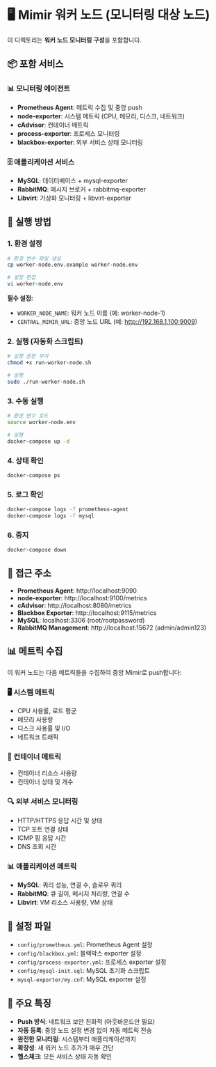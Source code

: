 # 🖥️ Mimir 워커 노드 (모니터링 대상 노드)

이 디렉토리는 **워커 노드 모니터링 구성**을 포함합니다.

## 📦 포함 서비스

### 📊 모니터링 에이전트
- **Prometheus Agent**: 메트릭 수집 및 중앙 push
- **node-exporter**: 시스템 메트릭 (CPU, 메모리, 디스크, 네트워크)
- **cAdvisor**: 컨테이너 메트릭
- **process-exporter**: 프로세스 모니터링
- **blackbox-exporter**: 외부 서비스 상태 모니터링

### 🗄️ 애플리케이션 서비스
- **MySQL**: 데이터베이스 + mysql-exporter
- **RabbitMQ**: 메시지 브로커 + rabbitmq-exporter
- **Libvirt**: 가상화 모니터링 + libvirt-exporter

## 🚀 실행 방법

### 1. 환경 설정
```bash
# 환경 변수 파일 생성
cp worker-node.env.example worker-node.env

# 설정 편집
vi worker-node.env
```

**필수 설정:**
- `WORKER_NODE_NAME`: 워커 노드 이름 (예: worker-node-1)
- `CENTRAL_MIMIR_URL`: 중앙 노드 URL (예: http://192.168.1.100:9009)

### 2. 실행 (자동화 스크립트)
```bash
# 실행 권한 부여
chmod +x run-worker-node.sh

# 실행
sudo ./run-worker-node.sh
```

### 3. 수동 실행
```bash
# 환경 변수 로드
source worker-node.env

# 실행
docker-compose up -d
```

### 4. 상태 확인
```bash
docker-compose ps
```

### 5. 로그 확인
```bash
docker-compose logs -f prometheus-agent
docker-compose logs -f mysql
```

### 6. 중지
```bash
docker-compose down
```

## 🔗 접근 주소

- **Prometheus Agent**: http://localhost:9090
- **node-exporter**: http://localhost:9100/metrics
- **cAdvisor**: http://localhost:8080/metrics
- **Blackbox Exporter**: http://localhost:9115/metrics
- **MySQL**: localhost:3306 (root/rootpassword)
- **RabbitMQ Management**: http://localhost:15672 (admin/admin123)

## 📊 메트릭 수집

이 워커 노드는 다음 메트릭들을 수집하여 중앙 Mimir로 push합니다:

### 🖥️ 시스템 메트릭
- CPU 사용률, 로드 평균
- 메모리 사용량
- 디스크 사용률 및 I/O
- 네트워크 트래픽

### 🐳 컨테이너 메트릭
- 컨테이너 리소스 사용량
- 컨테이너 상태 및 개수

### 🔍 외부 서비스 모니터링
- HTTP/HTTPS 응답 시간 및 상태
- TCP 포트 연결 상태
- ICMP 핑 응답 시간
- DNS 조회 시간

### 📊 애플리케이션 메트릭
- **MySQL**: 쿼리 성능, 연결 수, 슬로우 쿼리
- **RabbitMQ**: 큐 길이, 메시지 처리량, 연결 수
- **Libvirt**: VM 리소스 사용량, VM 상태

## 🔧 설정 파일

- `config/prometheus.yml`: Prometheus Agent 설정
- `config/blackbox.yml`: 블랙박스 exporter 설정
- `config/process-exporter.yml`: 프로세스 exporter 설정
- `config/mysql-init.sql`: MySQL 초기화 스크립트
- `mysql-exporter/my.cnf`: MySQL exporter 설정

## 🎯 주요 특징

- **Push 방식**: 네트워크 보안 친화적 (아웃바운드만 필요)
- **자동 등록**: 중앙 노드 설정 변경 없이 자동 메트릭 전송
- **완전한 모니터링**: 시스템부터 애플리케이션까지
- **확장성**: 새 워커 노드 추가가 매우 간단
- **헬스체크**: 모든 서비스 상태 자동 확인 